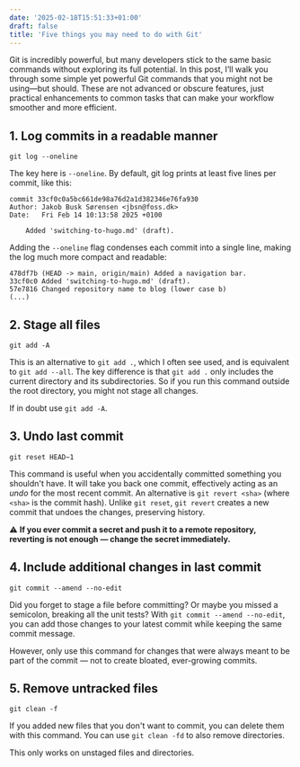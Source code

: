 ```yaml
---
date: '2025-02-18T15:51:33+01:00'
draft: false
title: 'Five things you may need to do with Git'
---
```


Git is incredibly powerful, but many developers stick to the same basic commands without exploring its full potential. In this post, I’ll walk you through some simple yet powerful Git commands that you might not be using—but should. These are not advanced or obscure features, just practical enhancements to common tasks that can make your workflow smoother and more efficient.
## 1. Log commits in a readable manner
```
git log --oneline
```

The key here is `--oneline`. By default, git log prints at least five lines per commit, like this:

```
commit 33cf0c0a5bc661de98a76d2a1d382346e76fa930
Author: Jakob Busk Sørensen <jbsn@foss.dk>
Date:   Fri Feb 14 10:13:58 2025 +0100

    Added 'switching-to-hugo.md' (draft).
```

Adding the `--oneline` flag condenses each commit into a single line, making the log much more compact and readable:

```
478df7b (HEAD -> main, origin/main) Added a navigation bar.
33cf0c0 Added 'switching-to-hugo.md' (draft).
57e7816 Changed repository name to blog (lower case b)
(...)
```

## 2. Stage all files
```
git add -A
```

This is an alternative to `git add .`, which I often see used, and is equivalent to `git add --all`. The key difference is that `git add .` only includes the current directory and its subdirectories. So if you run this command outside the root directory, you might not stage all changes. 

If in doubt use `git add -A`.

## 3. Undo last commit
```
git reset HEAD~1
```

This command is useful when you accidentally committed something you shouldn't have. It will take you back one commit, effectively acting as an _undo_ for the most recent commit. An alternative is `git revert <sha>` (where `<sha>` is the commit hash). Unlike `git reset`, `git revert` creates a new commit that undoes the changes, preserving history.

⚠️ **If you ever commit a secret and push it to a remote repository, reverting is not enough — change the secret immediately.**

## 4. Include additional changes in last commit
```
git commit --amend --no-edit
```

Did you forget to stage a file before committing? Or maybe you missed a semicolon, breaking all the unit tests? With `git commit --amend --no-edit`, you can add those changes to your latest commit while keeping the same commit message.

However, only use this command for changes that were always meant to be part of the commit — not to create bloated, ever-growing commits.

## 5. Remove untracked files
```
git clean -f
```

If you added new files that you don't want to commit, you can delete them with this command. You can use `git clean -fd` to also remove directories.

This only works on unstaged files and directories.